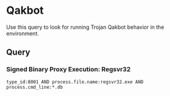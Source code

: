 # Qakbot

Use this query to look for running Trojan Qakbot behavior in the environment.

## Query

### Signed Binary Proxy Execution: Regsvr32

```
type_id:8001 AND process.file.name:regsvr32.exe AND process.cmd_line:*.db

```
